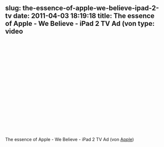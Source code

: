 slug: the-essence-of-apple-we-believe-ipad-2-tv
date: 2011-04-03 18:19:18
title: The essence of Apple - We Believe - iPad 2 TV Ad (von 
type: video
---

<object width="480" height="295"><param name="movie" value="http://www.youtube.com/v/tyEpaPEbjzI?version=3"></param><param name="allowFullScreen" value="true"></param><param name="allowscriptaccess" value="always"></param><embed src="http://www.youtube.com/v/tyEpaPEbjzI?version=3" type="application/x-shockwave-flash" width="480" height="295" allowscriptaccess="always" allowfullscreen="true"></embed></object>

The essence of Apple - We Believe - iPad 2 TV Ad (von [Apple](http://www.youtube.com/watch?feature=player_embedded&hl=en&v=tyEpaPEbjzI))
